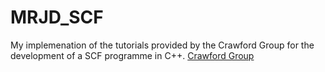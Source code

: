 # MRJD_SCF

My implemenation of the tutorials provided by the Crawford Group 
for the development of a SCF programme in C++. 
[Crawford Group](https://github.com/CrawfordGroup/ProgrammingProjects/)